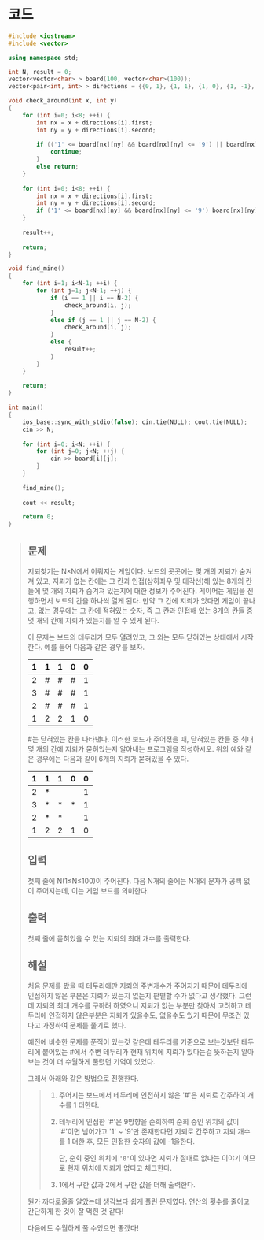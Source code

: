 # 코드

```c++
#include <iostream>
#include <vector>

using namespace std;

int N, result = 0;
vector<vector<char> > board(100, vector<char>(100));
vector<pair<int, int> > directions = {{0, 1}, {1, 1}, {1, 0}, {1, -1}, {0, -1}, {-1, -1}, {-1, 0}, {-1, 1}};

void check_around(int x, int y)
{
    for (int i=0; i<8; ++i) {
        int nx = x + directions[i].first;
        int ny = y + directions[i].second;
        
        if (('1' <= board[nx][ny] && board[nx][ny] <= '9') || board[nx][ny] == '#') {
            continue;
        }
        else return;
    }
    
    for (int i=0; i<8; ++i) {
        int nx = x + directions[i].first;
        int ny = y + directions[i].second;
        if ('1' <= board[nx][ny] && board[nx][ny] <= '9') board[nx][ny]--;
    }
    
    result++;
    
    return;
}

void find_mine()
{
    for (int i=1; i<N-1; ++i) {
        for (int j=1; j<N-1; ++j) {
            if (i == 1 || i == N-2) {
                check_around(i, j);
            }
            else if (j == 1 || j == N-2) {
                check_around(i, j);
            }
            else {
                result++;
            }
        }
    }
    
    return;
}

int main()
{
    ios_base::sync_with_stdio(false); cin.tie(NULL); cout.tie(NULL);
    cin >> N;
    
    for (int i=0; i<N; ++i) {
        for (int j=0; j<N; ++j) {
            cin >> board[i][j];
        }
    }
    
    find_mine();
    
    cout << result;

    return 0;
}

```

> ## 문제
>
> 지뢰찾기는 N×N에서 이뤄지는 게임이다. 보드의 곳곳에는 몇 개의 지뢰가 숨겨져 있고, 지뢰가 없는 칸에는 그 칸과 인접(상하좌우 및 대각선)해 있는 8개의 칸들에 몇 개의 지뢰가 숨겨져 있는지에 대한 정보가 주어진다. 게이머는 게임을 진행하면서 보드의 칸을 하나씩 열게 된다. 만약 그 칸에 지뢰가 있다면 게임이 끝나고, 없는 경우에는 그 칸에 적혀있는 숫자, 즉 그 칸과 인접해 있는 8개의 칸들 중 몇 개의 칸에 지뢰가 있는지를 알 수 있게 된다.
>
> 이 문제는 보드의 테두리가 모두 열려있고, 그 외는 모두 닫혀있는 상태에서 시작한다. 예를 들어 다음과 같은 경우를 보자.
>
> | 1    | 1    | 1    | 0    | 0    |
> | ---- | ---- | ---- | ---- | ---- |
> | 2    | #    | #    | #    | 1    |
>| 3    | #    | #    | #    | 1    |
> | 2    | #    | #    | #    | 1    |
>| 1    | 2    | 2    | 1    | 0    |
> 
>   \#는 닫혀있는 칸을 나타낸다. 이러한 보드가 주어졌을 때, 닫혀있는 칸들 중 최대 몇 개의 칸에 지뢰가 묻혀있는지 알아내는 프로그램을 작성하시오. 위의 예와 같은 경우에는 다음과 같이 6개의 지뢰가 묻혀있을 수 있다.
> 
> | 1    | 1    | 1    | 0    | 0    |
> | ---- | ---- | ---- | ---- | ---- |
> | 2    | *    |      |      | 1    |
> | 3    | *    | *    | *    | 1    |
>   | 2    | *    | *    |      | 1    |
> | 1    | 2    | 2    | 1    | 0    |
>   
> ## 입력
>   
> 첫째 줄에 N(1≤N≤100)이 주어진다. 다음 N개의 줄에는 N개의 문자가 공백 없이 주어지는데, 이는 게임 보드를 의미한다.
>   
> ## 출력
>   
> 첫째 줄에 묻혀있을 수 있는 지뢰의 최대 개수를 출력한다.
>   
> ## 해설
>   
> 처음 문제를 봤을 때 테두리에만 지뢰의 주변개수가 주어지기 때문에 테두리에 인접하지 않은 부분은 지뢰가 있는지 없는지 판별할 수가 없다고 생각했다. 그런데 지뢰의 최대 개수를 구하려 하였으니 지뢰가 없는 부분만 찾아서 고려하고 테두리에 인접하지 않은부분은 지뢰가 있을수도, 없을수도 있기 때문에 무조건 있다고 가정하여 문제를 풀기로 했다.
>   
> 예전에 비슷한 문제를 푼적이 있는것 같은데 테두리를 기준으로 보는것보단 테두리에 붙어있는 #에서 주변 테두리가 현재 위치에 지뢰가 있다는걸 뜻하는지 알아보는 것이 더 수월하게 풀렸던 기억이 있었다.
>   
> 그래서 아래와 같은 방법으로 진행한다.
>
> > 1. 주어지는 보드에서 테두리에 인접하지 않은 '#'은 지뢰로 간주하여 개수를 1 더한다.
>>
> > 2. 테두리에 인접한 '#'은 9방향을 순회하여 순회 중인 위치의 값이 '#'이면 넘어가고 '1' ~ '9'만 존재한다면 지뢰로 간주하고 지뢰 개수를 1 더한 후, 모든 인접한 숫자의 값에 -1을한다.
>>
> >    단, 순회 중인 위치에 `'0'`이 있다면 지뢰가 절대로 없다는 이야기 이므로 현재 위치에 지뢰가 없다고 체크한다.
>>
> > 3. 1에서 구한 값과 2에서 구한 값을 더해 출력한다.
> 
> 뭔가 까다로울줄 알았는데 생각보다 쉽게 풀린 문제였다. 연산의 횟수를 줄이고 간단하게 한 것이 잘 먹힌 것 같다!
> 
> 다음에도 수월하게 풀 수있으면 좋겠다!


